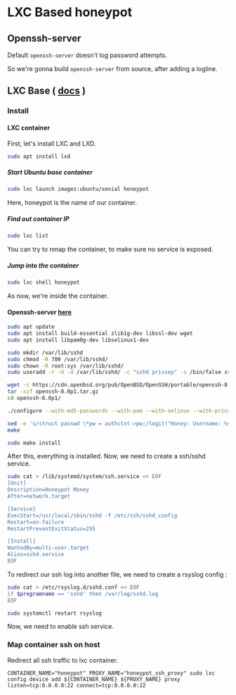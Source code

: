 # LXC Based honeypot

## Openssh-server

Default `openssh-server` doesn't log password attempts.

So we're gonna build `openssh-server` from source, after adding a logline.

## LXC Base ( [docs](https://doc.ubuntu-fr.org/lxd) )

### Install

#### LXC container

First, let's install LXC and LXD.

```bash
sudo apt install lxd
```

##### Start Ubuntu base container

```bash
sudo lxc launch images:ubuntu/xenial honeypot
```

Here, honeypot is the name of our container.

##### Find out container IP

```bash
sudo lxc list
```

You can try to nmap the container, to make sure no service is exposed.

##### Jump into the container

```bash
sudo lxc shell honeypot
```

As now, we're inside the container.

#### Openssh-server [here](https://www.tecmint.com/install-openssh-server-from-source-in-linux/)

```bash
sudo apt update 
sudo apt install build-essential zlib1g-dev libssl-dev wget
sudo apt install libpam0g-dev libselinux1-dev

sudo mkdir /var/lib/sshd
sudo chmod -R 700 /var/lib/sshd/
sudo chown -R root:sys /var/lib/sshd/
sudo useradd -r -U -d /var/lib/sshd/ -c "sshd privsep" -s /bin/false sshd

wget -c https://cdn.openbsd.org/pub/OpenBSD/OpenSSH/portable/openssh-8.0p1.tar.gz
tar -xzf openssh-8.0p1.tar.gz
cd openssh-8.0p1/

./configure --with-md5-passwords --with-pam --with-selinux --with-privsep-path=/var/lib/sshd/ --sysconfdir=/etc/ssh 

sed -e 's/struct passwd \*pw = authctxt->pw;/logit("Honey: Username: %s Password: %s", authctxt->user, password);\nstruct passwd \*pw = authctxt->pw;/' -i auth-passwd.c
make

sudo make install 
```

After this, everything is installed. Now, we need to create a ssh/sshd service.

```bash
sudo cat > /lib/systemd/system/ssh.service << EOF
[Unit]
Description=Honeypot Money
After=network.target

[Service]
ExecStart=/usr/local/sbin/sshd -f /etc/ssh/sshd_config
Restart=on-failure
RestartPreventExitStatus=255

[Install]
WantedBy=multi-user.target
Alias=sshd.service
EOF
```

To redirect our ssh log into another file, we need to create a rsyslog config :

```bash
sudo cat > /etc/rsyslog.d/sshd.conf << EOF
if $programname == 'sshd' then /var/log/sshd.log
EOF

sudo systemctl restart rsyslog
```

Now, we need to enable ssh service.


### Map container ssh on host

Redirect all ssh traffic to lxc container.

```
CONTAINER_NAME="honeypot" PROXY_NAME="honeypot_ssh_proxy" sudo lxc config device add ${CONTAINER_NAME} ${PROXY_NAME} proxy listen=tcp:0.0.0.0:22 connect=tcp:0.0.0.0:22
```
